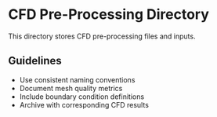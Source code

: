 # CFD Pre-Processing Directory

This directory stores CFD pre-processing files and inputs.

## Guidelines
- Use consistent naming conventions
- Document mesh quality metrics
- Include boundary condition definitions
- Archive with corresponding CFD results
